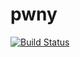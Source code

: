 # pwny

[![Build Status](https://travis-ci.org/anthonator/pwny.svg?branch=master)](https://travis-ci.org/anthonator/pwny)
